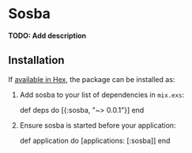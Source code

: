# Sosba

**TODO: Add description**

## Installation

If [available in Hex](https://hex.pm/docs/publish), the package can be installed as:

  1. Add sosba to your list of dependencies in `mix.exs`:

        def deps do
          [{:sosba, "~> 0.0.1"}]
        end

  2. Ensure sosba is started before your application:

        def application do
          [applications: [:sosba]]
        end
